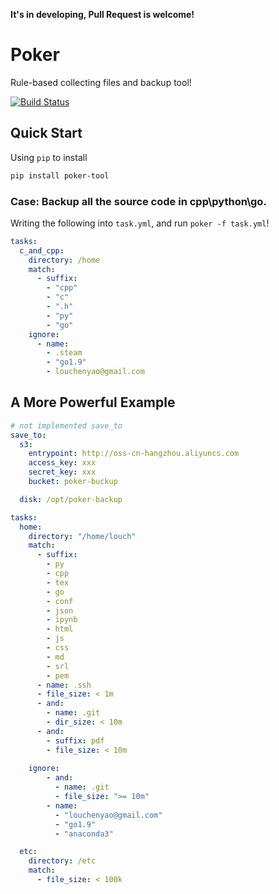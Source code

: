 
**It's in developing, Pull Request is welcome!**

# Poker

Rule-based collecting files and backup tool!

[![Build Status](https://travis-ci.org/Chenyao2333/poker.svg?branch=master)](https://travis-ci.org/Chenyao2333/poker)

## Quick Start

Using `pip` to install

~~~bash
pip install poker-tool
~~~

### Case: Backup all the source code in cpp\python\go.

Writing the following into `task.yml`, and run `poker -f task.yml`!

~~~yml
tasks:
  c_and_cpp:
    directory: /home
    match:
      - suffix:
        - "cpp"
        - "c"
        - ".h"
        - "py"
        - "go"
    ignore:
      - name:
        - .steam
        - "go1.9"
        - louchenyao@gmail.com

~~~


## A More Powerful Example

``` yml
# not implemented save_to
save_to:
  s3:
    entrypoint: http://oss-cn-hangzhou.aliyuncs.com
    access_key: xxx
    secret_key: xxx
    bucket: poker-buckup

  disk: /opt/poker-backup

tasks:
  home:
    directory: "/home/louch"
    match:
      - suffix:
        - py
        - cpp
        - tex
        - go
        - conf
        - json
        - ipynb
        - html
        - js
        - css
        - md
        - srl
        - pem
      - name: .ssh
      - file_size: < 1m
      - and:
        - name: .git
        - dir_size: < 10m
      - and:
        - suffix: pdf
        - file_size: < 10m
    
    ignore:
        - and:
          - name: .git
          - file_size: ">= 10m"
        - name:
          - "louchenyao@gmail.com"
          - "go1.9"
          - "anaconda3"

  etc:
    directory: /etc
    match:
      - file_size: < 100k
```
